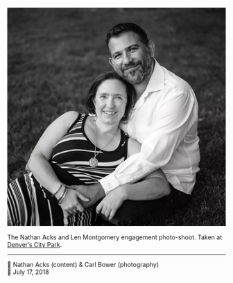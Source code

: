 ![Len and Nathan sitting on the grass in City Park](assets/2fca8e5693b6ff4ad57590962bae994c.webp)

The Nathan Acks and Len Montgomery engagement photo-shoot. Taken at [Denver’s City Park](https://www.denver.org/listing/city-park/6822/).

- - - -

<span aria-hidden="true">👥</span> Nathan Acks (content) & Carl Bower (photography)  
<span aria-hidden="true">📅</span> July 17, 2018
